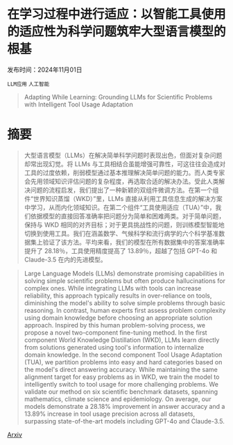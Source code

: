 # 在学习过程中进行适应：以智能工具使用的适应性为科学问题筑牢大型语言模型的根基

发布时间：2024年11月01日

`LLM应用` `人工智能`

> Adapting While Learning: Grounding LLMs for Scientific Problems with Intelligent Tool Usage Adaptation

# 摘要

> 大型语言模型（LLMs）在解决简单科学问题时表现出色，但面对复杂问题却常出现幻觉。将 LLMs 与工具相结合虽能增强可靠性，可这往往会造成对工具的过度依赖，削弱模型通过基本推理解决简单问题的能力。而人类专家会先用领域知识评估问题的复杂程度，再选取合适的解决办法。受此人类解决问题的流程启发，我们提出了一种新颖的双组件微调方法。在第一个组件“世界知识蒸馏（WKD）”里，LLMs 直接从利用工具信息生成的解决方案中学习，从而内化领域知识。在第二个组件“工具使用适应（TUA）”中，我们依据模型的直接回答准确率把问题分为简单和困难两类。对于简单问题，保持与 WKD 相同的对齐目标；对于更具挑战性的问题，则训练模型智能地切换到使用工具。我们在涵盖数学、气候科学和流行病学的六个科学基准数据集上验证了该方法。平均来看，我们的模型在所有数据集中的答案准确率提升了 28.18％，工具使用精度提高了 13.89％，超越了包括 GPT-4o 和 Claude-3.5 在内的先进模型。

> Large Language Models (LLMs) demonstrate promising capabilities in solving simple scientific problems but often produce hallucinations for complex ones. While integrating LLMs with tools can increase reliability, this approach typically results in over-reliance on tools, diminishing the model's ability to solve simple problems through basic reasoning. In contrast, human experts first assess problem complexity using domain knowledge before choosing an appropriate solution approach. Inspired by this human problem-solving process, we propose a novel two-component fine-tuning method. In the first component World Knowledge Distillation (WKD), LLMs learn directly from solutions generated using tool's information to internalize domain knowledge. In the second component Tool Usage Adaptation (TUA), we partition problems into easy and hard categories based on the model's direct answering accuracy. While maintaining the same alignment target for easy problems as in WKD, we train the model to intelligently switch to tool usage for more challenging problems. We validate our method on six scientific benchmark datasets, spanning mathematics, climate science and epidemiology. On average, our models demonstrate a 28.18% improvement in answer accuracy and a 13.89% increase in tool usage precision across all datasets, surpassing state-of-the-art models including GPT-4o and Claude-3.5.

[Arxiv](https://arxiv.org/abs/2411.00412)